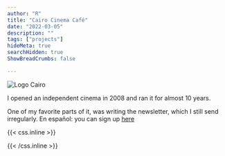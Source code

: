 ```yaml
---
author: "R"
title: "Cairo Cinema Café"
date: "2022-03-05"
description: ""
tags: ["projects"]
hideMeta: true
searchHidden: true
ShowBreadCrumbs: false

---
```


![Logo Cairo](/static/cairo_logo.jpeg)

I opened an independent cinema in 2008 and ran it for almost 10 years.

One of my favorite parts of it, was writing the newsletter, which I still send irregularly. En español: you can sign up [here](https://mailchi.mp/c3982f3eb4ff/cairo-cinema)





{{< css.inline >}}

<style>
.canon { background: white; width: 100%; height: auto; }
</style>

{{< /css.inline >}}
